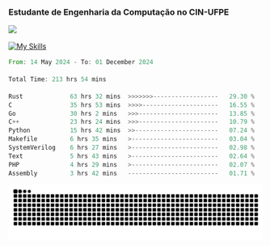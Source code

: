 
### Estudante de Engenharia da Computação no CIN-UFPE
<div>
      <!--<img width=400 src="https://github-readme-stats.vercel.app/api?username=Zed201&show_icons=true&theme=tokyonight" /-->
      <img width=400 src='https://leetcode.card.workers.dev/Zed201?theme=nord&font=baloo&extension=null' />
</div>


[![My Skills](https://skillicons.dev/icons?i=c,cpp,rust,py,java,neovim&theme=dark)](https://skillicons.dev)

<!--START_SECTION:waka-->

```rust
From: 14 May 2024 - To: 01 December 2024

Total Time: 213 hrs 54 mins

Rust             63 hrs 32 mins  >>>>>>>------------------   29.30 %
C                35 hrs 53 mins  >>>>---------------------   16.55 %
Go               30 hrs 2 mins   >>>----------------------   13.85 %
C++              23 hrs 24 mins  >>>----------------------   10.79 %
Python           15 hrs 42 mins  >>-----------------------   07.24 %
Makefile         6 hrs 35 mins   >------------------------   03.04 %
SystemVerilog    6 hrs 27 mins   >------------------------   02.98 %
Text             5 hrs 43 mins   >------------------------   02.64 %
PHP              4 hrs 29 mins   >------------------------   02.07 %
Assembly         3 hrs 42 mins   -------------------------   01.71 %
```

<!--END_SECTION:waka-->

<picture>
  <source media="(prefers-color-scheme: dark)" srcset="https://github.com/Zed201/Zed201/blob/output/github-contribution-grid-snake-dark.svg" />
  <img alt="github-snake" src="https://github.com/Zed201/Zed201/blob/output/github-contribution-grid-snake-dark.svg" />
</picture>

